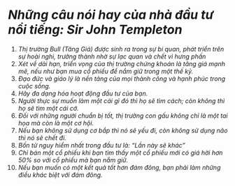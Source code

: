 # *Những câu nói hay của nhà đầu tư nổi tiếng: Sir John Templeton*
1. *Thị trường Bull (Tăng Giá) được sinh ra trong sự bi quan, phát triển trên sự hoài nghi, trưởng thành nhờ sự lạc quan và chết vì hưng phấn*
2. *Xét về dài hạn, triển vọng của thị trường chứng khoán là tăng giá mạnh mẽ, nếu như bạn mua cổ phiếu để nắm giữ trong một thế kỷ.*
3. *Đạo đức và giáo lý là nền tảng của mọi thành công và hạnh phúc trong cuộc sống.*
4. *Hãy đa dạng hóa hoạt động đầu tư của bạn.*
5. *Người thực sự muốn làm một cái gì đó thì họ sẽ tìm cách; còn không thì họ sẽ tìm một cái cớ.*
6. *Đối với những người chuẩn bị tốt, thị trường con gấu không chỉ là một tai họa mà còn là một cơ hội.*
7. *Nếu bạn không sử dụng cơ bắp thì nó sẽ yếu đi, còn không sử dụng não thì nó sẽ chết đi.*
8. *Bốn từ nguy hiểm nhất trong đầu tư là: “Lần này sẽ khác”*
9. *Chỉ bán một cổ phiếu khi bạn tìm thấy một cổ phiếu mới có giá hời hơn 50% so với cổ phiếu mà bạn nắm giữ.*
10. *Nếu bạn muốn có một kết quả tốt hơn đám đông, bạn phải làm những điều khác biệt với đám đông.*